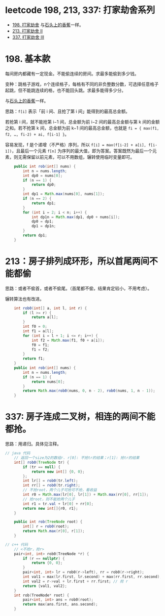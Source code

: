 # leetcode 198, 213, 337: 打家劫舍系列

- [198. 打家劫舍](https://leetcode.cn/problems/house-robber/) 与[石头上的香蕉](dp-石头上的香蕉-smart4-ex3.md)一样。
- [213. 打家劫舍 II](https://leetcode.cn/problems/house-robber-ii/)
- [337. 打家劫舍 III](https://leetcode.cn/problems/house-robber-iii/)

# 198. 基本款

每间房内都藏有一定现金。不能偷连续的房间。求最多能偷到多少钱。

变种：跳格子游戏，n个连续格子，每格有不同的非负整数分数，可选择任意格子起跳，但不能跳连续的格，也不能回头跳。求最多能得多少分。

与[石头上的香蕉](dp-石头上的香蕉-smart4-ex3.md)一样。

思路：`f[i]` 表示「前 i 间、且抢了第 i 间」能得到的最高总金额。

若抢第 i 间，就不能抢第 i−1 间，总金额为前 i−2 间的最高总金额与第 k 间的金额之和。若不抢第 k 间，总金额为前 k−1 间的最高总金额，也就是 `fi = { max(f1, f2, …, fi-2) + ai, f[i-1] }`。

容易发现，f 是个递增（不严格）序列，所以 `f[i] = max(f[i-2] + a[i], f[i-1])`，且最后一个元素 `f[n]` 为序列的最大值，即为答案。答案既然为最后一个元素，则无需保留以前元素，可以不用数组，辗转使用临时变量即可。

```java
    public int rob(int[] nums) {
        int n = nums.length;
        int dp0 = nums[0];
        if (n == 1) {
            return dp0;
        }
        int dp1 = Math.max(nums[0], nums[1]);
        if (n == 2) {
            return dp1;
        }
        for (int i = 2; i < n; i++) {
            int dp1n = Math.max(dp1, dp0 + nums[i]);
            dp0 = dp1;
            dp1 = dp1n;
        }
        return dp1;
    }
```

# 213：房子排列成环形，所以首尾两间不能都偷

思路：或者不偷首，或者不偷尾。（首尾都不偷，结果肯定较小，不用考虑）。

辗转算法也有改进。

```java
    int rob0(int[] a, int l, int r) {
        if (l >= r) {
            return a[l];
        }
        int f0 = 0;
        int f1 = a[l];
        for (int i = l + 1; i <= r; i++) {
            int f2 = Math.max(f1, f0 + a[i]);
            f0 = f1;
            f1 = f2;
        }
        return f1;
    }
    public int rob(int[] nums) {
        int n = nums.length;
        if (n == 1) {
            return nums[0];
        }
        return Math.max(rob0(nums, 0, n - 2), rob0(nums, 1, n - 1));
    }
```

# 337: 房子连成二叉树，相连的两间不能都抢。

思路：用递归。具体见注释。

```java
// java 代码
    // 返回一个size为2的数组r. r[0]: 不抢tr的结果；r[1]: 抢tr的结果
    int[] rob0(TreeNode tr) {
        if (tr == null) {
            return new int[] {0, 0};
        };
        int lr[] = rob0(tr.left);
        int rr[] = rob0(tr.right);
        // 不抢root，两个儿子可抢可不抢，看收益
        int r0 = Math.max(lr[0], lr[1]) + Math.max(rr[0], rr[1]);
        // 抢root，则不能抢两个儿子
        int r1 = tr.val + lr[0] + rr[0];
        return new int[]{r0, r1};
    }

    public int rob(TreeNode root) {
        int[] r = rob0(root);
        return Math.max(r[0], r[1]);
    }
```

```cpp
// c++ 代码
    // <不抢r，抢r>
    pair<int, int> rob0(TreeNode *r) {
        if (r == nullptr) {
            return {0, 0};
        }
        pair<int, int> lr = rob0(r->left), rr = rob0(r->right);
        int val1 = max(lr.first, lr.second) + max(rr.first, rr.second); // 不抢 r
        int val2 = r->val + lr.first + rr.first; // 抢 r
        return {val1, val2};
    }
    int rob(TreeNode* root) {
        pair<int, int> ans = rob0(root);
        return max(ans.first, ans.second);
    }
```
